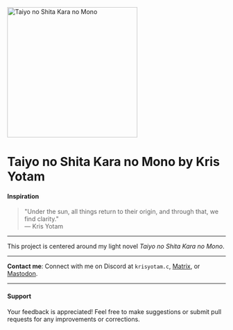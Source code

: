 <img src="https://github.com/user-attachments/assets/542ec7a3-48ec-4e4c-9f9a-5b0414b5d3a4" alt="Taiyo no Shita Kara no Mono" width="300" />

# Taiyo no Shita Kara no Mono by Kris Yotam  

#### Inspiration  
> "Under the sun, all things return to their origin, and through that, we find clarity."  
> — Kris Yotam  

___

This project is centered around my light novel *Taiyo no Shita Kara no Mono*.

___

**Contact me**: Connect with me on Discord at `krisyotam.c`, [Matrix](https://matrix.to/#/@khr1st:matrix.org), or [Mastodon](https://mathstodon.xyz/@krisyotam).

___

#### Support  
Your feedback is appreciated! Feel free to make suggestions or submit pull requests for any improvements or corrections.


